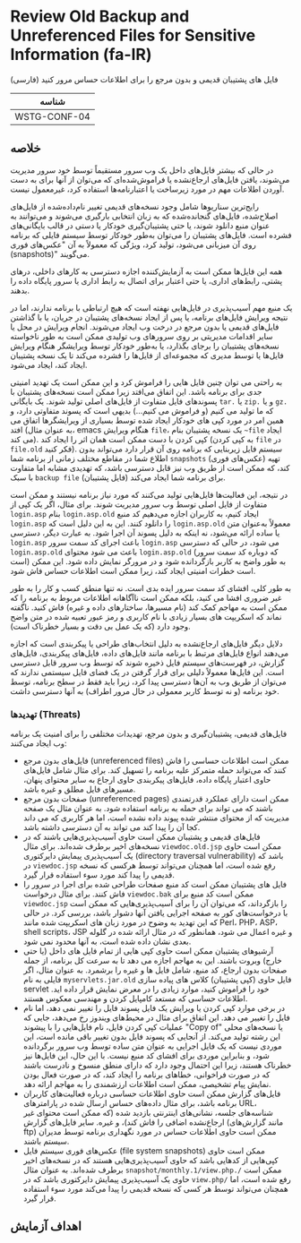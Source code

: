 # Review Old Backup and Unreferenced Files for Sensitive Information (fa-IR)

فایل های پشتیبان قدیمی و بدون مرجع را برای اطلاعات حساس مرور کنید (فارسی)

|شناسه          |
|------------|
|WSTG-CONF-04|

## خلاصه

در حالی که بیشتر فایل‌های داخل یک وب سرور مستقیماً توسط خود سرور مدیریت می‌شوند، یافتن فایل‌های ارجاع‌نشده یا فراموش‌شده‌ای که می‌توان از آنها برای به دست آوردن اطلاعات مهم در مورد زیرساخت یا اعتبارنامه‌ها استفاده کرد، غیرمعمول نیست.

رایج‌ترین سناریوها شامل وجود نسخه‌های قدیمی تغییر نام‌داده‌شده از فایل‌های اصلاح‌شده، فایل‌های گنجانده‌شده که به زبان انتخابی بارگیری می‌شوند و می‌توانند به عنوان منبع دانلود شوند، یا حتی پشتیبان‌گیری خودکار یا دستی در قالب بایگانی‌های فشرده است. فایل‌های پشتیبان را می‌توان به‌طور خودکار توسط سیستم فایلی که برنامه روی آن میزبانی می‌شود، تولید کرد، ویژگی که معمولاً به آن "عکس‌های فوری (snapshots)" می‌گویند.

همه این فایل‌ها ممکن است به آزمایش‌کننده اجازه دسترسی به کارهای داخلی، درهای پشتی، رابط‌های اداری، یا حتی اعتبار برای اتصال به رابط اداری یا سرور پایگاه داده را بدهند.

یک منبع مهم آسیب‌پذیری در فایل‌هایی نهفته است که هیچ ارتباطی با برنامه ندارند، اما در نتیجه ویرایش فایل‌های برنامه، یا پس از ایجاد نسخه‌های پشتیبان در جریان، یا با گذاشتن فایل‌های قدیمی یا بدون مرجع در درخت وب ایجاد می‌شوند. انجام ویرایش در محل یا سایر اقدامات مدیریتی بر روی سرورهای وب تولیدی ممکن است به طور ناخواسته نسخه‌های پشتیبان را برجای بگذارد، یا به‌طور خودکار توسط ویرایشگر هنگام ویرایش فایل‌ها یا توسط مدیری که مجموعه‌ای از فایل‌ها را فشرده می‌کند تا یک نسخه پشتیبان ایجاد کند، ایجاد می‌شود.

به راحتی می توان چنین فایل هایی را فراموش کرد و این ممکن است یک تهدید امنیتی جدی برای برنامه باشد. این اتفاق می‌افتد زیرا ممکن است نسخه‌های پشتیبان با پسوندهای فایل متفاوت از فایل‌های اصلی تولید شوند. یک بایگانی `tar.` یا `zip.` و یا `gz.` که ما تولید می کنیم (و فراموش می کنیم...) بدیهی است که پسوند متفاوتی دارد، و همین امر در مورد کپی های خودکار ایجاد شده توسط بسیاری از ویرایشگرها اتفاق می افتد (به عنوان مثال، emacs هنگام ویرایش `file`، یک نسخه پشتیبان بنام `~file` ایجاد می کند). کپی کردن با دست ممکن است همان اثر را ایجاد کند (به کپی کردن `file` در `file.old` فکر کنید). سیستم فایل زیربنایی که برنامه روی آن قرار دارد می‌تواند بدون اطلاع شما در مقاطع مختلف زمانی از برنامه شما `snapshots` (عکس‌های فوری) تهیه کند، که ممکن است از طریق وب نیز قابل دسترسی باشد، که تهدیدی مشابه اما متفاوت با سبک `backup file` (فایل پشتیبان) برای برنامه شما ایجاد می‌کند.

در نتیجه، این فعالیت‌ها فایل‌هایی تولید می‌کنند که مورد نیاز برنامه نیستند و ممکن است متفاوت از فایل اصلی توسط وب سرور مدیریت شوند. برای مثال، اگر یک کپی از `login.asp` بنام `login.asp.old` ایجاد کنیم، به کاربران اجازه می‌دهیم کد منبع `login.asp` را دانلود کنند. این به این دلیل است که `login.asp.old` معمولاً به‌عنوان متن یا ساده ارائه می‌شود، نه اینکه به دلیل پسوند آن اجرا شود. به عبارت دیگر، دسترسی `login.asp` باعث اجرای کد سمت سرور `login.asp` می شود، در حالی که دسترسی `login.asp.old` باعث می شود محتوای `login.asp.old` (که دوباره کد سمت سرور است) به طور واضح به کاربر بازگردانده شود و در مرورگر نمایش داده شود. این ممکن است خطرات امنیتی ایجاد کند، زیرا ممکن است اطلاعات حساس فاش شود.

به طور کلی، افشای کد سمت سرور ایده بدی است. نه تنها منطق کسب و کار را به طور غیر ضروری افشا می کنید، بلکه ممکن است ناآگاهانه اطلاعات مربوط به برنامه را که ممکن است به مهاجم کمک کند (نام مسیرها، ساختارهای داده و غیره) فاش کنید. ناگفته نماند که اسکریپت های بسیار زیادی با نام کاربری و رمز عبور تعبیه شده در متن واضح وجود دارد (که یک عمل بی دقت و بسیار خطرناک است).

دلایل دیگر فایل‌های ارجاع‌نشده به دلیل انتخاب‌های طراحی یا پیکربندی است که اجازه می‌دهند انواع فایل‌های مرتبط با برنامه مانند فایل‌های داده، فایل‌های پیکربندی، فایل‌های گزارش، در فهرست‌های سیستم فایل ذخیره شوند که توسط وب سرور قابل دسترسی است. این فایل‌ها معمولاً دلیلی برای قرار گرفتن در یک فضای فایل سیستمی ندارند که می‌توان از طریق وب به آن‌ها دسترسی پیدا کرد، زیرا باید فقط در سطح برنامه، توسط خود برنامه (و نه توسط کاربر معمولی در حال مرور اطراف) به آنها دسترسی داشت.

### تهدیدها (Threats)

فایل‌های قدیمی، پشتیبان‌گیری و بدون مرجع، تهدیدات مختلفی را برای امنیت یک برنامه وب ایجاد می‌کنند:

- فایل‌های بدون مرجع (unreferenced files) ممکن است اطلاعات حساسی را فاش کنند که می‌تواند حمله متمرکز علیه برنامه را تسهیل کند. برای مثال شامل فایل‌های حاوی اعتبار پایگاه داده، فایل‌های پیکربندی حاوی ارجاع به سایر محتوای پنهان، مسیرهای فایل مطلق و غیره باشد.
- صفحات بدون مرجع (unreferenced pages) ممکن است دارای عملکرد قدرتمندی باشند که می تواند برای حمله به برنامه استفاده شود. به عنوان مثال یک صفحه مدیریت که از محتوای منتشر شده پیوند داده نشده است، اما هر کاربری که می داند کجا آن را پیدا کند می تواند به آن دسترسی داشته باشد.
- فایل‌های قدیمی و پشتیبان ممکن است حاوی آسیب‌پذیری‌هایی باشند که در نسخه‌های اخیر برطرف شده‌اند. برای مثال `viewdoc.old.jsp` ممکن است حاوی یک آسیب‌پذیری پیمایش دایرکتوری (directory traversal vulnerability) باشد که در `viewdoc.jsp` رفع شده است، اما همچنان می‌تواند توسط هرکسی که نسخه قدیمی را پیدا کند مورد سوء استفاده قرار گیرد.
- فایل های پشتیبان ممکن است کد منبع صفحات طراحی شده برای اجرا در سرور را فاش کنند. برای مثال درخواست `viewdoc.bak` ممکن است کد منبع برای `viewdoc.jsp` را بازگرداند، که می‌توان آن را برای آسیب‌پذیری‌هایی که ممکن است با درخواست‌های کور به صفحه اجرایی یافتن آنها دشوار باشد، بررسی کرد. در حالی که این تهدید به وضوح در مورد زبان های اسکریپت شده مانند Perl، PHP، ASP، shell scripts، JSP و غیره اعمال می شود، همانطور که در مثال ارائه شده در گلوله بعدی نشان داده شده است، به آنها محدود نمی شود.
- آرشیوهای پشتیبان ممکن است حاوی کپی هایی از تمام فایل های داخل (یا حتی خارج) وبروت باشند. این به مهاجم اجازه می دهد تا به سرعت کل برنامه، از جمله صفحات بدون ارجاع، کد منبع، شامل فایل ها و غیره را برشمرد. به عنوان مثال، اگر فایلی به نام `myservlets.jar.old` فایل حاوی (کپی پشتیبان) کلاس های پیاده سازی servlet خود را فراموش کنید، موارد زیادی را در معرض نمایش قرار داده اید. اطلاعات حساسی که مستعد کامپایل کردن و مهندسی معکوس هستند.
- در برخی موارد کپی کردن یا ویرایش یک فایل پسوند فایل را تغییر نمی دهد، اما نام فایل را تغییر می دهد. این اتفاق برای مثال در محیط‌های ویندوز رخ می‌دهد، جایی که عملیات کپی کردن فایل، نام فایل‌هایی را با پیشوند "Copy of" یا نسخه‌های محلی این رشته تولید می‌کند. از آنجایی که پسوند فایل بدون تغییر باقی مانده است، این موردی نیست که یک فایل اجرایی به عنوان متن ساده توسط وب سرور برگردانده شود، و بنابراین موردی برای افشای کد منبع نیست. با این حال، این فایل‌ها نیز خطرناک هستند، زیرا این احتمال وجود دارد که دارای منطق منسوخ و نادرست باشند که در صورت فراخوانی، خطاهای برنامه را ایجاد کند، که در صورت فعال بودن نمایش پیام تشخیصی، ممکن است اطلاعات ارزشمندی را به مهاجم ارائه دهد.
- فایل‌های گزارش ممکن است حاوی اطلاعات حساسی درباره فعالیت‌های کاربران برنامه باشد، برای مثال داده‌های حساس ارسال شده در پارامترهای URL، شناسه‌های جلسه، نشانی‌های اینترنتی بازدید شده (که ممکن است محتوای غیر ارجاع‌نشده اضافی را فاش کند)، و غیره. سایر فایل‌های گزارش (مانند گزارش‌های ftp) ممکن است حاوی اطلاعات حساس در مورد نگهداری برنامه توسط مدیران سیستم باشند.
- عکس‌های فوری سیستم فایل (file system snapshots) ممکن است حاوی کپی‌هایی از کدهایی باشد که حاوی آسیب‌پذیری‌هایی هستند که در نسخه‌های اخیر برطرف شده‌اند. به عنوان مثال `snapshot/monthly.1/view.php./` ممکن است حاوی یک آسیب‌پذیری پیمایش دایرکتوری باشد که در `view.php/` رفع شده است، اما همچنان می‌تواند توسط هر کسی که نسخه قدیمی را پیدا می‌کند مورد سوء استفاده قرار گیرد.

## اهداف آزمایش
